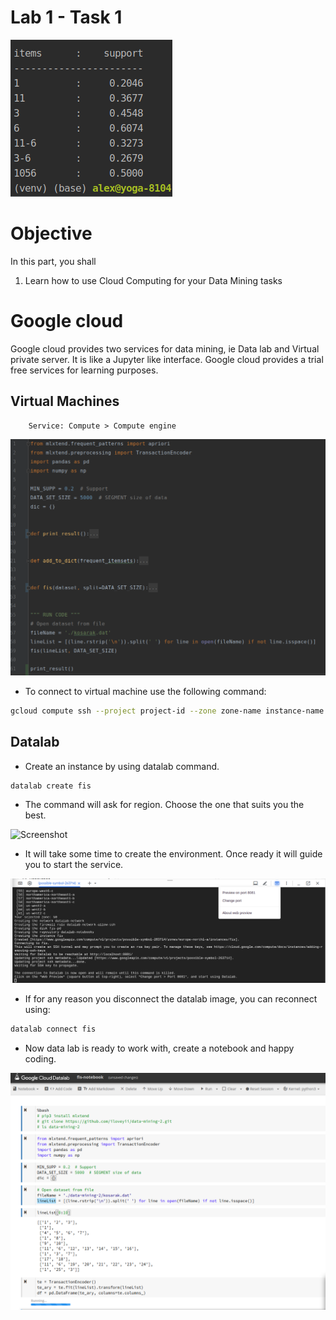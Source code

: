 Lab 1 - Task 1
===================


![Result](https://github.com/iloveyii/data-mining-1/blob/master/task2/result.png)

# Objective
In this part, you shall
1. Learn how to use Cloud Computing for your Data Mining tasks

# Google cloud
Google cloud provides two services for data mining, ie Data lab and Virtual private server. It is like a Jupyter like interface.
Google cloud provides a trial free services for learning purposes. 

## Virtual Machines
		Service: Compute > Compute engine

![Screenshot](https://github.com/iloveyii/data-mining-1/blob/master/task2/screenshot.png)


* To connect to virtual machine use the following command:
```bash
gcloud compute ssh --project project-id --zone zone-name instance-name
```
## Datalab

* Create an instance by using datalab command.
```bash
datalab create fis
```

* The command will ask for region. Choose the one that suits you the best.
		
![Screenshot](https://github.com/iloveyii/data-mining-1/blob/master/task1/images/dl-select-region.png)

* It will take some time to create the environment. Once ready it will guide you to start the service.

![Screenshot](https://github.com/iloveyii/data-mining-1/blob/master/part1/images/dl-change-port.png)

		
* If for any reason you disconnect the datalab image, you can reconnect using:

```python
datalab connect fis
```

* Now data lab is ready to work with, create a notebook and happy coding.
		
![Screenshot](https://github.com/iloveyii/data-mining-1/blob/master/part1/images/datalab_fis.png)
